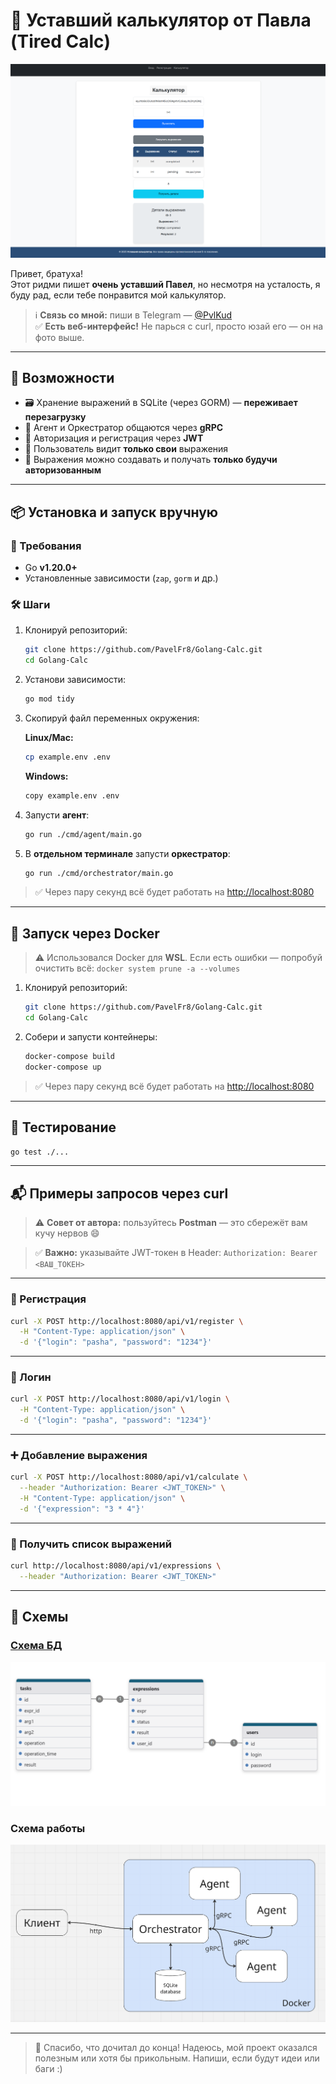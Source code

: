 # 🧮 Уставший калькулятор от Павла (Tired Calc)

![Скриншот интерфейса](imgs/img2.png)

Привет, братуха!  
Этот ридми пишет **очень уставший Павел**, но несмотря на усталость, я буду рад, если тебе понравится мой калькулятор.

> ℹ️ **Связь со мной:** пиши в Telegram — [@PvlKud](https://t.me/PvlKud)  
> ✅ **Есть веб-интерфейс!** Не парься с curl, просто юзай его — он на фото выше.

---

## 🚀 Возможности

- 🗃️ Хранение выражений в SQLite (через GORM) — **переживает перезагрузку**
- 🔗 Агент и Оркестратор общаются через **gRPC**
- 🔐 Авторизация и регистрация через **JWT**
- 👤 Пользователь видит **только свои** выражения
- 🧠 Выражения можно создавать и получать **только будучи авторизованным**

---

## 📦 Установка и запуск вручную

### 🔧 Требования

- Go **v1.20.0+**
- Установленные зависимости (`zap`, `gorm` и др.)

### 🛠️ Шаги

1. Клонируй репозиторий:

   ```bash
   git clone https://github.com/PavelFr8/Golang-Calc.git
   cd Golang-Calc
   ```

2. Установи зависимости:

   ```bash
   go mod tidy
   ```

3. Скопируй файл переменных окружения:

   **Linux/Mac:**

   ```bash
   cp example.env .env
   ```

   **Windows:**

   ```bash
   copy example.env .env
   ```

4. Запусти **агент**:

   ```bash
   go run ./cmd/agent/main.go
   ```

5. В **отдельном терминале** запусти **оркестратор**:

   ```bash
   go run ./cmd/orchestrator/main.go
   ```

> ✅ Через пару секунд всё будет работать на [http://localhost:8080](http://localhost:8080)

---

## 🐳 Запуск через Docker

> ⚠️ Использовался Docker для **WSL**. Если есть ошибки — попробуй очистить всё: `docker system prune -a --volumes`

1. Клонируй репозиторий:

   ```bash
   git clone https://github.com/PavelFr8/Golang-Calc.git
   cd Golang-Calc
   ```

2. Собери и запусти контейнеры:

   ```bash
   docker-compose build
   docker-compose up
   ```

> ✅ Через пару секунд всё будет работать на [http://localhost:8080](http://localhost:8080)

---

## 🧪 Тестирование

```bash
go test ./...
```

---

## 📬 Примеры запросов через curl

> ⚠️ **Совет от автора:** пользуйтесь **Postman** — это сбережёт вам кучу нервов 😄

> ✅ **Важно:** указывайте JWT-токен в Header:
> `Authorization: Bearer <ВАШ_ТОКЕН>`

---

### 🔐 Регистрация

```bash
curl -X POST http://localhost:8080/api/v1/register \
  -H "Content-Type: application/json" \
  -d '{"login": "pasha", "password": "1234"}'
```

---

### 🔑 Логин

```bash
curl -X POST http://localhost:8080/api/v1/login \
  -H "Content-Type: application/json" \
  -d '{"login": "pasha", "password": "1234"}'
```

---

### ➕ Добавление выражения

```bash
curl -X POST http://localhost:8080/api/v1/calculate \
  --header "Authorization: Bearer <JWT_TOKEN>" \
  -H "Content-Type: application/json" \
  -d '{"expression": "3 * 4"}'
```

---

### 📄 Получить список выражений

```bash
curl http://localhost:8080/api/v1/expressions \
  --header "Authorization: Bearer <JWT_TOKEN>"
```

---

## 🧠 Схемы

### [Схема БД](https://www.drawdb.app/editor?shareId=73967a1adebeca62b1f2edef94ce2b1f)

![Схема](imgs/DB.png)

### Схема работы

![Схема](imgs/schema.png)

---

> 🧡 Спасибо, что дочитал до конца!
> Надеюсь, мой проект оказался полезным или хотя бы прикольным.
> Напиши, если будут идеи или баги :)
